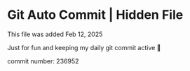 # Git Auto Commit | Hidden File

This file was added Feb 12, 2025

Just for fun and keeping my daily git commit active 🤪

commit number: 236952
